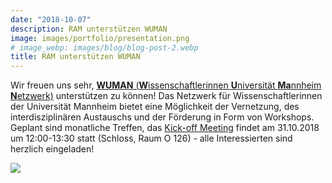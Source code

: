 ```yaml
---
date: "2018-10-07"
description: RAM unterstützen WUMAN
image: images/portfolio/presentation.png
# image_webp: images/blog/blog-post-2.webp
title: RAM unterstützen WUMAN
---
```


Wir freuen uns sehr, [**WUMAN** (**W**issenschaftlerinnen **U**niversität **Ma**nnheim **N**etzwerk)](https://wuman307139351.wordpress.com) unterstützen zu können! Das Netzwerk für Wissenschaftlerinnen der Universität Mannheim bietet eine Möglichkeit der Vernetzung, des interdisziplinären Austauschs und der Förderung in Form von Workshops. Geplant sind monatliche Treffen, das [Kick-off Meeting](https://www.facebook.com/events/169582353961745/) findet am 31.10.2018 um 12:00-13:30 statt (Schloss, Raum O 126) - alle Interessierten sind herzlich eingeladen!

![](/images/portfolio/wuman.jpg)